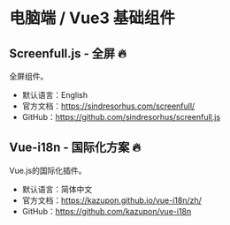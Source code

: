 # 电脑端 / Vue3 基础组件

## Screenfull.js - 全屏 🔥

全屏组件。

- 默认语言：English
- 官方文档：https://sindresorhus.com/screenfull/
- GitHub：https://github.com/sindresorhus/screenfull.js

## Vue-i18n - 国际化方案 🔥

Vue.js的国际化插件。

- 默认语言：简体中文
- 官方文档：https://kazupon.github.io/vue-i18n/zh/
- GitHub：https://github.com/kazupon/vue-i18n